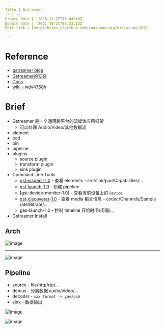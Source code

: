 ```yaml
---
Title | Gstreamer
-- | --
Create Date | `2018-11-27T15:44:49Z`
Update Date | `2021-10-21T03:33:12Z`
Edit link | [here](https://github.com/junxnone/aiwiki/issues/109)

---
```

# Reference
- [gstreamer blog](https://blog.csdn.net/knowledgebao/article/category/8053683)
- [Gstreamer的安装](https://blog.csdn.net/knowledgebao/article/details/83993255)
- [Docs](https://thiblahute.github.io/GStreamer-doc/index.html?gi-language=c)
- [wiki - wdv4758h](https://wdv4758h.github.io/notes/multimedia/gstreamer.html#)



# Brief
- Gstreamer 是一个通用跨平台的流媒体应用框架
  - 可以处理 Audio/Video/其他数据流
- element
- pad
- bin
- pipeline
- plugins
  - source plugin
  - transform plugin
  - sink plugin
- Command Line Tools
  - [gst-inspect-1.0](gstreamer_tools_gst_inspect) - 查看 elements - src/sink/pad/Capabilities/...
  - [gst-launch-1.0](/gstreamer_tools_gst_launch) - 创建 pipeline
  - [gst-device-monitor-1.0]  -  查看当前设备上的 `Device`
  - [gst-discoverer-1.0](gstreamer_tools_gst_discoverer) - 查看 media 相关信息 - codec/Channels/Sample rate/Bitrate/...
  - ges-launch-1.0 - 控制 timeline 开始时间/间隔/...
- [Gstreamer Install](/Gstreamer_Install)



## Arch

![image](https://user-images.githubusercontent.com/2216970/138202047-986a28dc-ede5-4c42-b8c7-f0d802b7512e.png)

---

![image](https://user-images.githubusercontent.com/2216970/138202714-cef78876-0d68-4811-9f57-a5a583e552a7.png)



## Pipeline
- source - file/http/rtp/...
- demux - 分离数据 audio/video/...
- decoder - `xxx format -> yuv/pcm`
- sink - 数据输出

![image](https://user-images.githubusercontent.com/2216970/138111410-65ed98b9-82a7-4097-91da-cbaa2c8a47da.png)

![image](https://user-images.githubusercontent.com/2216970/138203169-3e1ebef5-fb7f-4c08-a5d8-5a41159f3be9.png)




